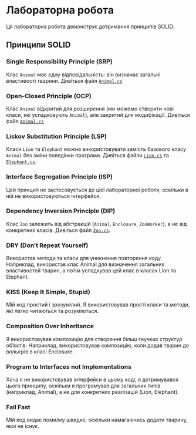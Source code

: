 # Лабораторна робота

Ця лабораторна робота демонструє дотримання принципів SOLID.

## Принципи SOLID

### Single Responsibility Principle (SRP)

Клас `Animal` має одну відповідальність: він визначає загальні властивості тварини. Дивіться файл [`Animal.cs`](SOLID%2C%20Composition%20Over%20Inheritance%20Library/Animal.cs)

### Open-Closed Principle (OCP)

Клас `Animal` відкритий для розширення (ми можемо створити нові класи, які успадковують `Animal`), але закритий для модифікації. Дивіться файл [`Animal.cs`](SOLID%2C%20Composition%20Over%20Inheritance%20Library/Animal.cs)

### Liskov Substitution Principle (LSP)

Класи `Lion` та `Elephant` можна використовувати замість базового класу `Animal` без зміни поведінки програми. Дивіться файли [`Lion.cs`](SOLID%2C%20Composition%20Over%20Inheritance%20Library/Lion.cs) та [`Elephant.cs`](SOLID%2C%20Composition%20Over%20Inheritance%20Library/Elephant.cs).

### Interface Segregation Principle (ISP)

Цей принцип не застосовується до цієї лабораторної роботи, оскільки в ній не використовуються інтерфейси.

### Dependency Inversion Principle (DIP)

Клас `Zoo` залежить від абстракцій (`Animal`, `Enclosure`, `ZooWorker`), а не від конкретних класів. Дивіться файл [`Zoo.cs`](SOLID%2C%20Composition%20Over%20Inheritance%20Library/Zoo.cs).

### DRY (Don’t Repeat Yourself)

Використав методи та класи для уникнення повторення коду. Наприклад, використав клас Animal для визначення загальних властивостей тварин, а потім успадкував цей клас в класах Lion та Elephant.

### KISS (Keep It Simple, Stupid)

Мій код простий і зрозумілий. Я використовував прості класи та методи, які легко читаються та розуміються.

### Composition Over Inheritance

Я використовував композицію для створення більш гнучких структур об’єктів. Наприклад, використовував композицію, коли додав тварин до вольєрів в класі Enclosure.

### Program to Interfaces not Implementations

Хоча я не використовував інтерфейси в цьому коді, я дотримувався цього принципу, оскільки я програмував для загальних типів (наприклад, Animal), а не для конкретних реалізацій (Lion, Elephant).

### Fail Fast

Мій код видає помилку швидко, оскільки намагаючись додати тварину, якої не існує.
